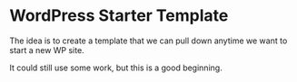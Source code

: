 # WordPress Starter Template

The idea is to create a template that we can pull down anytime we want to start a new WP site.  

It could still use some work, but this is a good beginning.

